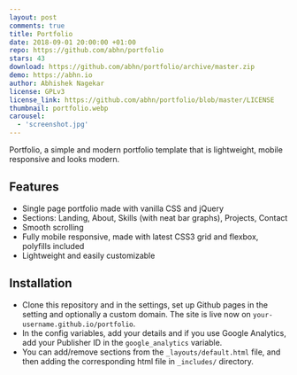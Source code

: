 ```yaml
---
layout: post
comments: true
title: Portfolio
date: 2018-09-01 20:00:00 +01:00
repo: https://github.com/abhn/portfolio
stars: 43
download: https://github.com/abhn/portfolio/archive/master.zip
demo: https://abhn.io
author: Abhishek Nagekar
license: GPLv3
license_link: https://github.com/abhn/portfolio/blob/master/LICENSE
thumbnail: portfolio.webp
carousel:
  - 'screenshot.jpg'
---
```


Portfolio, a simple and modern portfolio template that is lightweight, mobile responsive and looks modern.

## Features

* Single page portfolio made with vanilla CSS and jQuery
* Sections: Landing, About, Skills (with neat bar graphs), Projects, Contact
* Smooth scrolling
* Fully mobile responsive, made with latest CSS3 grid and flexbox, polyfills included
* Lightweight and easily customizable

## Installation

* Clone this repository and in the settings, set up Github pages in the setting and optionally a custom domain. The site is live now on `your-username.github.io/portfolio`.
* In the config variables, add your details and if you use Google Analytics, add your Publisher ID in the `google_analytics` variable.
* You can add/remove sections from the `_layouts/default.html` file, and then adding the corresponding html file in `_includes/` directory.
